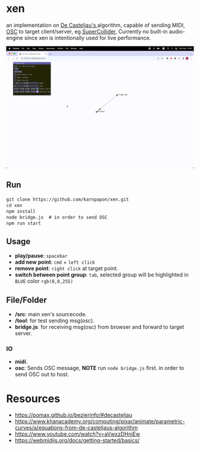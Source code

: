 # xen

an implementation on [ De Casteljau's ](https://en.wikipedia.org/wiki/De_Casteljau%27s_algorithm) algorithm, capable of sending MIDI, [OSC](https://en.wikipedia.org/wiki/Open_Sound_Control) to target client/server, eg.[SuperCollider](https://supercollider.github.io/), Currently no built-in audio-engine since xen is intentionally used for live performance.

<img src="./src/imgs/ss3.gif">

## Run

```
git clone https://github.com/karnpapon/xen.git
cd xen
npm install
node bridge.js  # in order to send OSC
npm run start
```

## Usage
- **play/pause**: `spacebar`
- **add new point**: `cmd` + `left click`
- **remove point**: `right click` at target point.
- **switch between point group**: `tab`, selected group will be highlighted in `BLUE` color `rgb(0,0,255)`

## File/Folder

- **/src**: main xen's sourcecode.
- **/tool**: for test sending msg(osc).
- **bridge.js**: for receiving msg(osc) from browser and forward to target server.


### IO

- **midi**.
- **osc**: Sends OSC message, **NOTE** run `node bridge.js` first. in order to send OSC out to host.

# Resources
- https://pomax.github.io/bezierinfo/#decasteljau
- https://www.khanacademy.org/computing/pixar/animate/parametric-curves/a/equations-from-de-casteljaus-algorithm
- https://www.youtube.com/watch?v=aVwxzDHniEw
- https://webmidijs.org/docs/getting-started/basics/